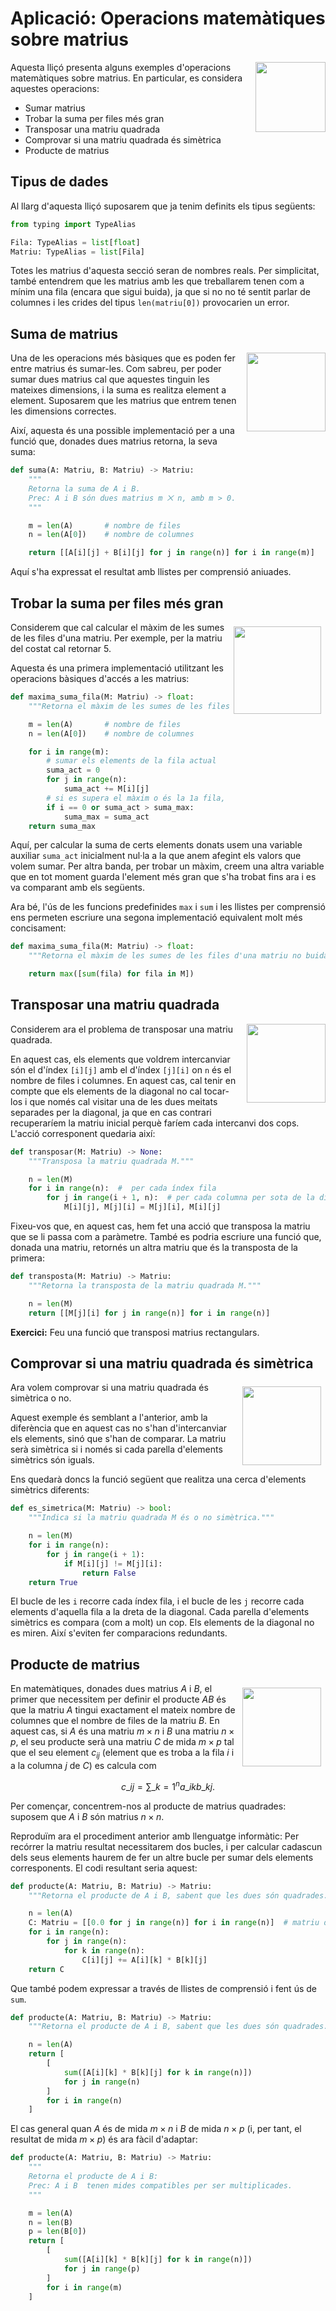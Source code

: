 
# Aplicació: Operacions matemàtiques sobre matrius

<img src='./mates.png' style='height: 8em; float: right; margin: 0 0 1em 1em;'/>

Aquesta lliçó presenta alguns exemples d'operacions matemàtiques sobre matrius. En particular, es considera aquestes operacions:

- Sumar matrius
- Trobar la suma per files més gran
- Transposar una matriu quadrada
- Comprovar si una matriu quadrada és simètrica
- Producte de matrius


## Tipus de dades

Al llarg d'aquesta lliçó suposarem que ja tenim definits els tipus següents:

```python
from typing import TypeAlias

Fila: TypeAlias = list[float]
Matriu: TypeAlias = list[Fila]
```

Totes les matrius d'aquesta secció seran de nombres reals. Per simplicitat, també entendrem que les matrius amb les que treballarem tenen com a mínim una fila (encara que sigui buida), ja que si no no té sentit parlar de columnes i les crides del tipus `len(matriu[0])` provocarien un error.


## Suma de matrius

<img src='./suma-matrius.png' style='height: 9em; float: right; margin: 0 0 1em 1em;'/>

Una de les operacions més bàsiques que es poden fer entre matrius és sumar-les. Com sabreu, per poder sumar dues matrius cal que aquestes tinguin les mateixes dimensions, i la suma es realitza element a element. Suposarem que les matrius que entrem tenen les dimensions correctes.

Així, aquesta és una possible implementació per a una funció que, donades dues matrius retorna, la seva suma:

```python
def suma(A: Matriu, B: Matriu) -> Matriu:
    """
    Retorna la suma de A i B.
    Prec: A i B són dues matrius m ⨉ n, amb m > 0.
    """

    m = len(A)       # nombre de files
    n = len(A[0])    # nombre de columnes

    return [[A[i][j] + B[i][j] for j in range(n)] for i in range(m)]
```

Aquí s'ha expressat el resultat amb llistes per comprensió aniuades.


## Trobar la suma per files més gran

<img src='./suma-fila.png' style='height: 10em; float: right; margin: .5em .5em 1em .5em;'/>



Considerem que cal calcular el màxim de les sumes de les files d'una matriu. Per exemple, per la matriu del costat cal retornar 5.

 Aquesta és una primera implementació utilitzant les operacions bàsiques d'accés a les matrius:

```python
def maxima_suma_fila(M: Matriu) -> float:
    """Retorna el màxim de les sumes de les files d'una matriu no buida M."""

    m = len(A)       # nombre de files
    n = len(A[0])    # nombre de columnes

    for i in range(m):
        # sumar els elements de la fila actual
        suma_act = 0
        for j in range(n):
            suma_act += M[i][j]
        # si es supera el màxim o és la 1a fila, actualitzem
        if i == 0 or suma_act > suma_max:
            suma_max = suma_act
    return suma_max
```

Aquí, per calcular la suma de certs elements donats usem una variable auxiliar `suma_act` inicialment nul·la a la que anem afegint els valors que volem sumar. Per altra banda, per trobar un màxim, creem una altra variable que en tot moment guarda l'element més gran que s'ha trobat fins ara i es va comparant amb els següents.

Ara bé, l'ús de les funcions predefinides `max` i `sum` i les llistes per comprensió ens permeten escriure una segona implementació equivalent molt més concisament:

```python
def maxima_suma_fila(M: Matriu) -> float:
    """Retorna el màxim de les sumes de les files d'una matriu no buida M."""

    return max([sum(fila) for fila in M])
```



## Transposar una matriu quadrada

<img src='./transposa.png' style='height: 9em; float: right; margin: 0 0 1em 1em;'/>

Considerem ara el problema de transposar una matriu quadrada.

En aquest cas, els elements que voldrem intercanviar són el d'índex `[i][j]` amb el d'índex `[j][i]` on `n` és el nombre de files i columnes. En aquest cas, cal tenir en compte que els elements de la diagonal no cal tocar-los i que només cal visitar una de les dues meitats separades per la diagonal, ja que en cas contrari recuperaríem la matriu inicial perquè faríem cada intercanvi dos cops. L'acció corresponent quedaria així:

```python
def transposar(M: Matriu) -> None:
    """Transposa la matriu quadrada M."""

    n = len(M)
    for i in range(n):  #  per cada índex fila
        for j in range(i + 1, n):  # per cada columna per sota de la diagonal
            M[i][j], M[j][i] = M[j][i], M[i][j]
```

Fixeu-vos que, en aquest cas, hem fet una acció que transposa la matriu que se li passa com a paràmetre. També es podria escriure una funció que, donada una matriu, retornés un altra matriu que és la transposta de la primera:


```python
def transposta(M: Matriu) -> Matriu:
    """Retorna la transposta de la matriu quadrada M."""

    n = len(M)
    return [[M[j][i] for j in range(n)] for i in range(n)]
```


**Exercici:** Feu una funció que transposi matrius rectangulars.


## Comprovar si una matriu quadrada és simètrica

<img src='./matriu_simetrica.png' style='height: 9em; float: right; margin: .5em .5em 1em .5em;'/>

Ara volem comprovar si una matriu quadrada és simètrica o no.

Aquest exemple és semblant a l'anterior, amb la diferència que en aquest cas no s'han d'intercanviar els elements, sinó que s'han de comparar. La matriu serà simètrica si i només si cada parella d'elements simètrics són iguals.

Ens quedarà doncs la funció següent que realitza una cerca d'elements simètrics diferents:

```python
def es_simetrica(M: Matriu) -> bool:
    """Indica si la matriu quadrada M és o no simètrica."""

    n = len(M)
    for i in range(n):
        for j in range(i + 1):
            if M[i][j] != M[j][i]:
                return False
    return True
```

El bucle de les `i` recorre cada índex fila, i el bucle de les `j` recorre cada elements d'aquella fila a la dreta de la diagonal. Cada parella d'elements simètrics es compara (com a molt) un cop. Els elements de la diagonal no es miren. Així s'eviten fer comparacions redundants.


## Producte de matrius

<img src='./producte-matrius.png' style='height: 9em; float: right; margin: .5em .5em 1em .5em;'/>

En matemàtiques, donades dues matrius $A$ i $B$, el primer que necessitem per definir el producte $AB$ és que la matriu $A$ tingui exactament el mateix nombre de columnes que el nombre de files de la matriu $B$. En aquest cas, si $A$ és una matriu $m \times n$ i $B$ una matriu $n \times p$, el seu producte serà una matriu $C$ de mida $m \times p$ tal que el seu element $c_{ij}$ (element que es troba a la fila $i$ i a la columna $j$ de $C$) es calcula com

$$
c\_{ij} = \sum\_{k=1}^n a\_{ik}b\_{kj}.
$$

Per començar, concentrem-nos al producte de matrius quadrades: suposem que $A$ i $B$ són matrius $n\times n$.

Reproduïm ara el procediment anterior amb llenguatge informàtic: Per recórrer la matriu resultat necessitarem dos bucles, i per calcular cadascun dels seus elements haurem de fer un altre bucle per sumar dels elements corresponents. El codi resultant seria aquest:

```python
def producte(A: Matriu, B: Matriu) -> Matriu:
    """Retorna el producte de A i B, sabent que les dues són quadrades."""

    n = len(A)
    C: Matriu = [[0.0 for j in range(n)] for i in range(n)]  # matriu de n ⨉ n zeros
    for i in range(n):
        for j in range(n):
            for k in range(n):
                C[i][j] += A[i][k] * B[k][j]
    return C
```

Que també podem expressar a través de llistes de comprensió i fent ús de `sum`.

```python
def producte(A: Matriu, B: Matriu) -> Matriu:
    """Retorna el producte de A i B, sabent que les dues són quadrades."""

    n = len(A)
    return [
        [
            sum([A[i][k] * B[k][j] for k in range(n)])
            for j in range(n)
        ]
        for i in range(n)
    ]
```

El cas general quan $A$ és de mida $m\times n$ i $B$ de mida $n\times p$ (i, per tant, el resultat de mida $m\times p$) és ara fàcil d'adaptar:

```python
def producte(A: Matriu, B: Matriu) -> Matriu:
    """
    Retorna el producte de A i B:
    Prec: A i B  tenen mides compatibles per ser multiplicades.
    """

    m = len(A)
    n = len(B)
    p = len(B[0])
    return [
        [
            sum([A[i][k] * B[k][j] for k in range(n)])
            for j in range(p)
        ]
        for i in range(m)
    ]
```



<Autors autors="jpetit rafah"/>

